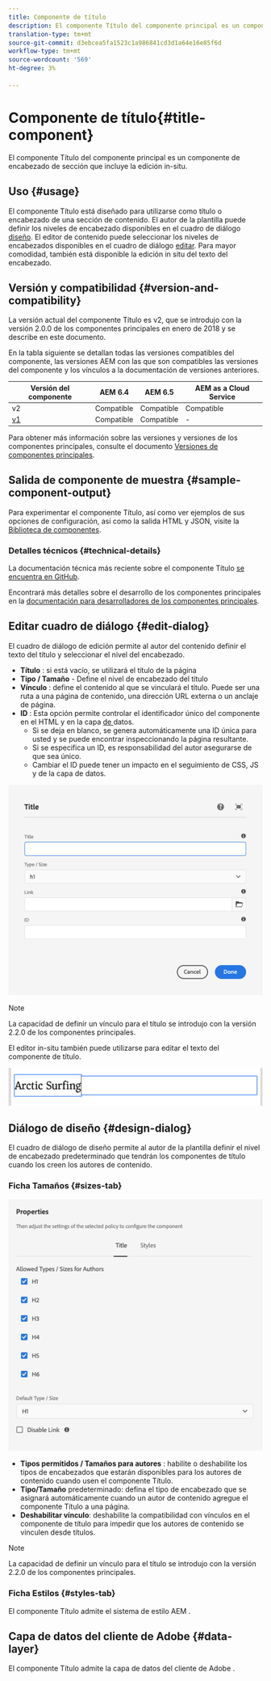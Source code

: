 ```yaml
---
title: Componente de título
description: El componente Título del componente principal es un componente de encabezado de sección que incluye la edición in-situ.
translation-type: tm+mt
source-git-commit: d3ebcea5fa1523c1a986841cd3d1a64e16e85f6d
workflow-type: tm+mt
source-wordcount: '569'
ht-degree: 3%

---
```



# Componente de título{#title-component}

El componente Título del componente principal es un componente de encabezado de sección que incluye la edición in-situ.

## Uso {#usage}

El componente Título está diseñado para utilizarse como título o encabezado de una sección de contenido. El autor de la plantilla puede definir los niveles de encabezado disponibles en el cuadro de diálogo [diseño](#design-dialog). El editor de contenido puede seleccionar los niveles de encabezados disponibles en el cuadro de diálogo [editar](#edit-dialog). Para mayor comodidad, también está disponible la edición in situ del texto del encabezado.

## Versión y compatibilidad {#version-and-compatibility}

La versión actual del componente Título es v2, que se introdujo con la versión 2.0.0 de los componentes principales en enero de 2018 y se describe en este documento.

En la tabla siguiente se detallan todas las versiones compatibles del componente, las versiones AEM con las que son compatibles las versiones del componente y los vínculos a la documentación de versiones anteriores.

| Versión del componente | AEM 6.4   | AEM 6.5 | AEM as a Cloud Service |
|---|---|---|---|
| v2 | Compatible | Compatible | Compatible |
| [v1](v1/title-v1.md) | Compatible | Compatible | - |

Para obtener más información sobre las versiones y versiones de los componentes principales, consulte el documento [Versiones de componentes principales](/help/versions.md).

## Salida de componente de muestra {#sample-component-output}

Para experimentar el componente Título, así como ver ejemplos de sus opciones de configuración, así como la salida HTML y JSON, visite la [Biblioteca de componentes](https://adobe.com/go/aem_cmp_library_title).

### Detalles técnicos {#technical-details}

La documentación técnica más reciente sobre el componente Título [se encuentra en GitHub](https://adobe.com/go/aem_cmp_tech_title_v2).

Encontrará más detalles sobre el desarrollo de los componentes principales en la [documentación para desarrolladores de los componentes principales](/help/developing/overview.md).

## Editar cuadro de diálogo {#edit-dialog}

El cuadro de diálogo de edición permite al autor del contenido definir el texto del título y seleccionar el nivel del encabezado.

* **Título** : si está vacío, se utilizará el título de la página
* **Tipo / Tamaño** - Define el nivel de encabezado del título
* **Vínculo** : define el contenido al que se vinculará el título. Puede ser una ruta a una página de contenido, una dirección URL externa o un anclaje de página.
* **ID** : Esta opción permite controlar el identificador único del componente en el HTML y en la capa [ de ](/help/developing/data-layer/overview.md)datos.
   * Si se deja en blanco, se genera automáticamente una ID única para usted y se puede encontrar inspeccionando la página resultante.
   * Si se especifica un ID, es responsabilidad del autor asegurarse de que sea único.
   * Cambiar el ID puede tener un impacto en el seguimiento de CSS, JS y de la capa de datos.

![Cuadro de diálogo de edición del componente Título](/help/assets/title-edit.png)

>[!NOTE]
>
>La capacidad de definir un vínculo para el título se introdujo con la versión 2.2.0 de los componentes principales.

El editor in-situ también puede utilizarse para editar el texto del componente de título.

![Edición in situ del componente Título](/help/assets/title-edit-inline.png)

## Diálogo de diseño {#design-dialog}

El cuadro de diálogo de diseño permite al autor de la plantilla definir el nivel de encabezado predeterminado que tendrán los componentes de título cuando los creen los autores de contenido.

### Ficha Tamaños {#sizes-tab}

![Cuadro de diálogo de diseño del componente Título](/help/assets/title-design.png)

* **Tipos permitidos / Tamaños para autores** : habilite o deshabilite los tipos de encabezados que estarán disponibles para los autores de contenido cuando usen el componente Título.
* **Tipo/Tamaño** predeterminado: defina el tipo de encabezado que se asignará automáticamente cuando un autor de contenido agregue el componente Título a una página.
* **Deshabilitar vínculo**: deshabilite la compatibilidad con vínculos en el componente de título para impedir que los autores de contenido se vinculen desde títulos.

>[!NOTE]
>
>La capacidad de definir un vínculo para el título se introdujo con la versión 2.2.0 de los componentes principales.

### Ficha Estilos {#styles-tab}

El componente Título admite el sistema de estilo AEM [](/help/get-started/authoring.md#component-styling).

## Capa de datos del cliente de Adobe {#data-layer}

El componente Título admite la capa de datos del cliente de Adobe [](/help/developing/data-layer/overview.md).
